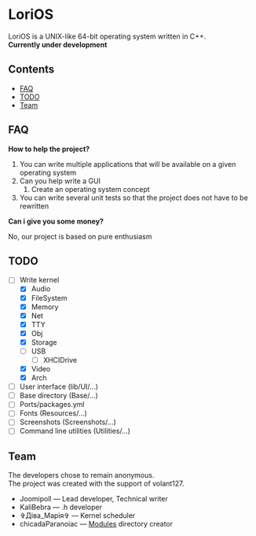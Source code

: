 # LoriOS

LoriOS is a UNIX-like 64-bit operating system written in C++.<br>
**Currently under development**

<!-- [![build status]()]() -->

## Contents
<!-- - [Usage](#1) -->
<!-- - [Beginning of work](#2) -->
- [FAQ](#3)
- [TODO](#4)
- [Team](#5)

<!-- ## <a name="1"> Usage</a> -->

<!-- ## <a name="2"> Beginning of work</a> -->

## <a name="3"> FAQ</a>
**How to help the project?**

1. You can write multiple applications that will be available on a given operating system
2. Can you help write a GUI
    1. Create an operating system concept
3. You can write several unit tests so that the project does not have to be rewritten

**Can i give you some money?**

No, our project is based on pure enthusiasm

## <a name="4"> TODO</a>

- [ ] Write kernel
    - [x] Audio
    - [x] FileSystem
    - [x] Memory
    - [x] Net
    - [x] TTY
    - [x] Obj
    - [x] Storage
    - [ ] USB
        - [ ] XHCIDrive 
    - [x] Video
    - [x] Arch
- [ ] User interface (lib/UI/...)
- [ ] Base directory (Base/...)
- [ ] Ports/packages.yml
- [ ] Fonts (Resources/...)
- [ ] Screenshots (Screenshots/...)
- [ ] Command line utilities (Utilities/...)

## <a name="5"> Team</a>

The developers chose to remain anonymous. <br>
The project was created with the support of volant127.

- Joomipoll — Lead developer, Technical writer
- KaliBebra — .h developer
- ✞Дiва_Марiя✞ — Kernel scheduler
- chicadaParanoiac — [Modules](./Kernel/Modules/) directory creator
